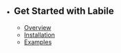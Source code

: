 - ## Get Started with Labile
    - [Overview](/documentation/{{version}}/overview)
    - [Installation](/documentation/{{version}}/installation)
    - [Examples](/documentation/{{version}}/examples)